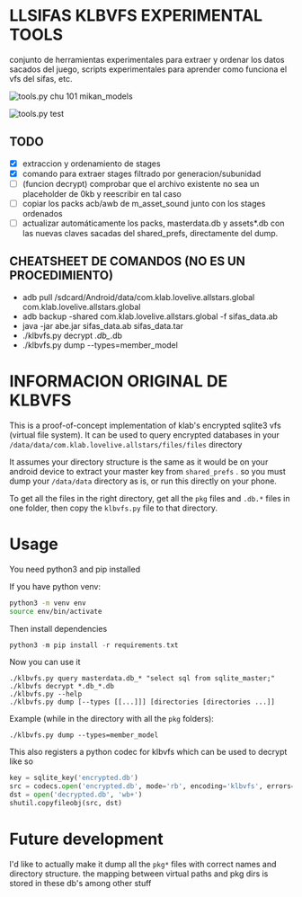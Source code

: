 # LLSIFAS KLBVFS EXPERIMENTAL TOOLS
conjunto de herramientas experimentales para extraer y ordenar los datos sacados del juego, scripts experimentales para aprender como funciona el vfs del sifas, etc.

![tools.py chu 101 mikan_models](https://images2.imgbox.com/81/f4/HwQTc7Bn_o.png)

![tools.py test](https://images2.imgbox.com/e3/0c/Di3Y8YU6_o.png)

## TODO
- [x] extraccion y ordenamiento de stages
- [x] comando para extraer stages filtrado por generacion/subunidad
- [ ] (funcion decrypt) comprobar que el archivo existente no sea un placeholder de 0kb y reescribir en tal caso
- [ ] copiar los packs acb/awb de m_asset_sound junto con los stages ordenados
- [ ] actualizar automáticamente los packs, masterdata.db y assets*.db con las nuevas claves sacadas del shared_prefs, directamente del dump.

## CHEATSHEET DE COMANDOS (NO ES UN PROCEDIMIENTO)
- adb pull /sdcard/Android/data/com.klab.lovelive.allstars.global com.klab.lovelive.allstars.global
- adb backup -shared com.klab.lovelive.allstars.global -f sifas_data.ab
- java -jar abe.jar sifas_data.ab sifas_data.tar
- ./klbvfs.py decrypt *.db_*.db
- ./klbvfs.py dump --types=member_model

# INFORMACION ORIGINAL DE KLBVFS
This is a proof-of-concept implementation of klab's encrypted sqlite3 vfs (virtual file system). It can be used to query encrypted databases in your
`/data/data/com.klab.lovelive.allstars/files/files` directory

It assumes your directory structure is the same as it would be on your
android device to extract your master key from `shared_prefs` . so you
must dump your `/data/data` directory as is, or run this directly on your
phone.

To get all the files in the right directory, get all the `pkg` files and `.db.*` files in one folder, then copy the `klbvfs.py` file to that directory.

# Usage
You need python3 and pip installed

If you have python venv:

```sh
python3 -m venv env
source env/bin/activate
```

Then install dependencies

```c
python3 -m pip install -r requirements.txt
```

Now you can use it

```
./klbvfs.py query masterdata.db_* "select sql from sqlite_master;"
./klbvfs decrypt *.db_*.db
./klbvfs.py --help
./klbvfs.py dump [--types [[...]]] [directories [directories ...]]
```

Example (while in the directory with all the `pkg` folders):

```
./klbvfs.py dump --types=member_model
```

This also registers a python codec for klbvfs which can be used to decrypt
like so

```python
key = sqlite_key('encrypted.db')
src = codecs.open('encrypted.db', mode='rb', encoding='klbvfs', errors=key)
dst = open('decrypted.db', 'wb+')
shutil.copyfileobj(src, dst)
```

# Future development
I'd like to actually make it dump all the `pkg*` files with correct names
and directory structure. the mapping between virtual paths and pkg dirs
is stored in these db's among other stuff
